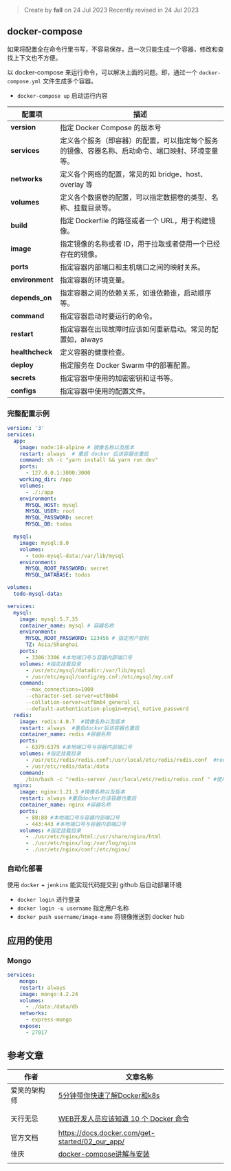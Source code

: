 > Create by **fall** on 24 Jul 2023
> Recently revised in 24 Jul 2023

## docker-compose

如果将配置全在命令行里书写，不容易保存，且一次只能生成一个容器，修改和查找上下文也不方便。

以 docker-compose 来运行命令，可以解决上面的问题。即，通过一个 `docker-compose.yml` 文件生成多个容器。

- `docker-compose up` 启动运行内容

| **配置项**      | **描述**                                                     |
| --------------- | ------------------------------------------------------------ |
| **version**     | 指定 Docker Compose 的版本号                                 |
| **services**    | 定义各个服务（即容器）的配置，可以指定每个服务的镜像、容器名称、启动命令、端口映射、环境变量等。 |
| **networks**    | 定义各个网络的配置，常见的如 bridge、host、overlay 等        |
| **volumes**     | 定义各个数据卷的配置，可以指定数据卷的类型、名称、挂载目录等。 |
| **build**       | 指定 Dockerfile 的路径或者一个 URL，用于构建镜像。           |
| **image**       | 指定镜像的名称或者 ID，用于拉取或者使用一个已经存在的镜像。  |
| **ports**       | 指定容器内部端口和主机端口之间的映射关系。                   |
| **environment** | 指定容器的环境变量。                                         |
| **depends_on**  | 指定容器之间的依赖关系，如谁依赖谁，启动顺序等。             |
| **command**     | 指定容器启动时要运行的命令。                                 |
| **restart**     | 指定容器在出现故障时应该如何重新启动。常见的配置如，always   |
| **healthcheck** | 定义容器的健康检查。                                         |
| **deploy**      | 指定服务在 Docker Swarm 中的部署配置。                       |
| **secrets**     | 指定容器中使用的加密密钥和证书等。                           |
| **configs**     | 指定容器中使用的配置文件。                                   |

### 完整配置示例

```yml
version: '3'
services:
  app:
    image: node:18-alpine # 镜像名称以及版本
    restart: always  # 重启 docker 后该容器也重启
    command: sh -c "yarn install && yarn run dev"
    ports:
      - 127.0.0.1:3000:3000
    working_dir: /app
    volumes:
      - ./:/app
    environment:
      MYSQL_HOST: mysql
      MYSQL_USER: root
      MYSQL_PASSWORD: secret
      MYSQL_DB: todos

  mysql:
    image: mysql:8.0
    volumes:
      - todo-mysql-data:/var/lib/mysql
    environment:
      MYSQL_ROOT_PASSWORD: secret
      MYSQL_DATABASE: todos

volumes:
  todo-mysql-data:
```



```yaml
services:
  mysql:
    image: mysql:5.7.35 
    container_name: mysql # 容器名称
    environment:
      MYSQL_ROOT_PASSWORD: 123456 # 指定用户密码
      TZ: Asia/Shanghai
    ports:
      - 3306:3306 #本地端口号与容器内部端口号
    volumes: #指定挂载目录
      - /usr/etc/mysql/datadir:/var/lib/mysql
      - /usr/etc/mysql/config/my.cnf:/etc/mysql/my.cnf
    command: 
      --max_connections=1000
      --character-set-server=utf8mb4
      --collation-server=utf8mb4_general_ci
      --default-authentication-plugin=mysql_native_password
  redis:
    image: redis:4.0.7  #镜像名称以及版本
    restart: always  #重启docker后该容器也重启
    container_name: redis #容器名称
    ports:
      - 6379:6379 #本地端口号与容器内部端口号
    volumes: #指定挂载目录
      - /usr/etc/redis/redis.conf:/usr/local/etc/redis/redis.conf  #redis.conf文件和data目录分别映射了主机的redis.conf文件和主机的data目录
      - /usr/etc/redis/data:/data
    command:
      /bin/bash -c "redis-server /usr/local/etc/redis/redis.conf " #使用command可以覆盖容器启动后默认执行的命令。这里启动执行指定的redis.conf文件
  nginx:
    image: nginx:1.21.3 #镜像名称以及版本
    restart: always #重启docker后该容器也重启
    container_name: nginx #容器名称
    ports:
      - 80:80 #本地端口号与容器内部端口号
      - 443:443 #本地端口号与容器内部端口号
    volumes: #指定挂载目录
      - ./usr/etc/nginx/html:/usr/share/nginx/html
      - ./usr/etc/nginx/log:/var/log/nginx
      - ./usr/etc/nginx/conf:/etc/nginx/
```




### 自动化部署

使用 `docker` + `jenkins` 能实现代码提交到 github 后自动部署环境

- `docker login` 进行登录
- `docker login -u username` 指定用户名称
- `docker push username/image-name` 将镜像推送到 docker hub



## 应用的使用

### Mongo

```yaml
services:
	mongo:
    restart: always
    image: mongo:4.2.24
    volumes:
      - ./data:/data/db
    networks:
      - express-mongo
    expose:
      - 27017
```





## 参考文章

| 作者         | 文章名称                                                     |
| ------------ | ------------------------------------------------------------ |
| 爱笑的架构师 | [5分钟带你快速了解Docker和k8s](https://juejin.cn/post/6913568633813729294) |
|              |                                                              |
|              |                                                              |
| 天行无忌     | [WEB开发人员应该知道 10 个 Docker 命令](https://juejin.cn/post/7188341548692537402) |
|              |                                                              |
| 官方文档     | https://docs.docker.com/get-started/02_our_app/              |
| 佳庆         | [docker-compose讲解与安装](https://juejin.cn/post/7220730324752859195) |
|              |                                                              |

